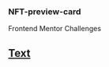 ### NFT-preview-card
Frontend Mentor Challenges

## **[Text](https://erickali.github.io/NFT-preview-card/)**
